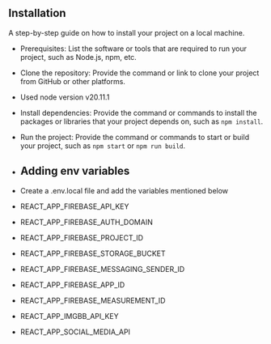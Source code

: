 ## Installation
A step-by-step guide on how to install your project on a local machine.

- Prerequisites: List the software or tools that are required to run your project, such as Node.js, npm, etc.
- Clone the repository: Provide the command or link to clone your project from GitHub or other platforms.
- Used node version v20.11.1
- Install dependencies: Provide the command or commands to install the packages or libraries that your project depends on, such as `npm install`.
- Run the project: Provide the command or commands to start or build your project, such as `npm start` or `npm run build`.

- ## Adding env variables

- Create a .env.local file and add the variables mentioned below 
- REACT_APP_FIREBASE_API_KEY 
- REACT_APP_FIREBASE_AUTH_DOMAIN
- REACT_APP_FIREBASE_PROJECT_ID
- REACT_APP_FIREBASE_STORAGE_BUCKET
- REACT_APP_FIREBASE_MESSAGING_SENDER_ID
- REACT_APP_FIREBASE_APP_ID
- REACT_APP_FIREBASE_MEASUREMENT_ID
- REACT_APP_IMGBB_API_KEY
- REACT_APP_SOCIAL_MEDIA_API
